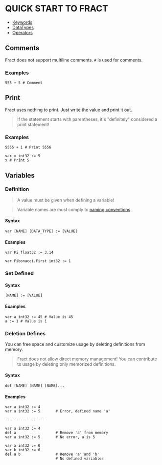 # QUICK START TO FRACT

+ [Keywords](https://github.com/fract-lang/fract/blob/main/docs/Fract/keywords.md)
+ [DataTypes](https://github.com/fract-lang/fract/blob/main/docs/Fract/data_types.md)
+ [Operators](https://github.com/fract-lang/fract/blob/main/docs/Fract/operators.md)

## Comments
Fract does not support multiline comments. ``#`` Is used for comments.
### Examples
```
555 + 5 # Comment
```

## Print
Fract uses nothing to print. Just write the value and print it out.

> If the statement starts with parentheses, it's "definitely" considered a print statement!

### Examples
```
5555 + 1 # Print 5556
```

```
var x int32 := 5
x # Print 5
```

## Variables
### Definition

> A value must be given when defining a variable!

> Variable names are must comply to [naming conventions](https://github.com/fract-lang/fract/blob/main/docs/Fract/naming_conventions.md).

#### Syntax
```
var [NAME] [DATA_TYPE] := [VALUE]
```
#### Examples
```
var Pi float32 := 3.14
```
```
var Fibonacci.First int32 := 1
```
### Set Defined
#### Syntax
```
[NAME] := [VALUE]
```
#### Examples
```
var a int32 := 45 # Value is 45
a := 1 # Value is 1
```

### Deletion Defines
You can free space and customize usage by deleting definitions from memory.

> Fract does not allow direct memory management! You can contribute to usage by deleting only memorized definitions.

#### Syntax
```
del [NAME] [NAME] [NAME]...
```
#### Examples
```
var a int32 := 4
var a int32 := 5       # Error, defined name 'a'

------------------

var a int32 := 4
del a                  # Remove 'a' from memory
var a int32 := 5       # No error, a is 5
```
```
var a int32 := 0
var b int32 := 0
del a b                # Remove 'a' and 'b'
                       # No defined variables
```
